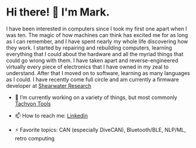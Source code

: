 # Hi there! 👋 I'm Mark.

I have been interested in computers since I took my first one apart when I was ten. The magic of how machines can think has excited me for as long as I can remember, and I have spent nearly my whole life discovering how they work. I started by repairing and rebuilding computers, learning everything that I could about the hardware and all the myriad things that could go wrong with them. I have taken apart and reverse-engineered virtually every piece of electronics that I have owned in my zeal to understand. After that I moved on to software, learning as many languages as I could. I have recently come full circle and am currently a firmware developer at [Shearwater Research](https://shearwater.com)

- 🔭 I’m currently working on a variety of things, but most commonly [Tachyon Tools](https://github.com/wulfderay/Tachyon-Tools)

- 📫 How to reach me: [Linkedin](https://www.linkedin.com/in/wulfderay)
- ⚡ Favorite topics: CAN (especially DiveCAN), Bluetooth/BLE, NLP/ML, retro computing
